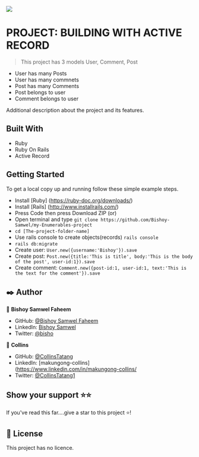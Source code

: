 ![](https://img.shields.io/badge/Microverse-blueviolet)

# PROJECT: BUILDING WITH ACTIVE RECORD


> This project has 3 models User, Comment, Post
- User has many Posts
- User has many commnets
- Post has many Comments
- Post belongs to user
- Comment belongs to user



Additional description about the project and its features.

## Built With

- Ruby
- Ruby On Rails
- Active Record


## Getting Started

To get a local copy up and running follow these simple example steps.

- Install [Ruby] (https://ruby-doc.org/downloads/)
- Install [Rails] (http://www.installrails.com/)
- Press Code then press Download ZIP (or)
- Open terminal and type `git clone https://github.com/Bishoy-Samwel/my-Enumerables-project`
- `cd [The-project-folder-name]`
- Use rails console to create objects(records) `rails console`
- `rails db:migrate`
- Create user: `User.new({username:'Bishoy'}).save`
- Create post: `Post.new({title:'This is title', body:'This is the body of the post', user-id:1}).save`
- Create comment: `Comment.new({post-id:1, user-id:1, text:'This is the text for the comment'}).save`




## ✒️  Author <a name = "author"></a>

👤 **Bishoy Samwel Faheem**
- GitHub: [@Bishoy Samwel Faheem](https://github.com/Bishoy-Samwel)
- LinkedIn: [Bishoy Samwel](https://www.linkedin.com/in/bishoy-samwuel-ss/)
- Twitter: [@bisho](https://twitter.com/BishoFaheem15)

👤 **Collins**
- GitHub: [@CollinsTatang](https://github.com/CollinsTatang)
- LinkedIn: [makungong-collins](https://www.linkedin.com/in/makungong-collins/
- Twitter: [@CollinsTatang1](https://twitter.com/CollinsTatang1)



## Show your support ⭐️⭐️

If you've read this far....give a star to this project ⭐️!

## 📝 License

This project has no licence.
